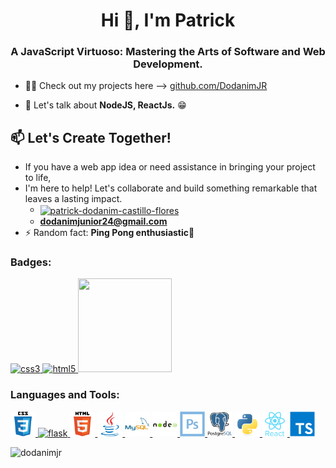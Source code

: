 <h1 align="center">Hi 👋, I'm Patrick</h1>
<h3 align="center">A JavaScript Virtuoso: Mastering the Arts of Software and Web Development.</h3>

- 👨‍💻 Check out my projects here --> [github.com/DodanimJR](https://github.com/DodanimJR?tab=repositories)

- 💬 Let's talk about **NodeJS, ReactJs.** 😁

## 📫  Let's Create Together!

- If you have a web app idea or need assistance in bringing your project to life, 
- I'm here to help! Let's collaborate and build something remarkable that leaves a lasting impact.
   - <a href="https://linkedin.com/in/patrick-dodanim-castillo-flores" target="blank"><img align="center" src="https://raw.githubusercontent.com/rahuldkjain/github-profile-readme-generator/master/src/images/icons/Social/linked-in-alt.svg" alt="patrick-dodanim-castillo-flores" height="30" width="40" /></a>
   - **dodanimjunior24@gmail.com**
- ⚡ Random fact: **Ping Pong enthusiastic🏓**
<h3>Badges:</h3>
<p align="left"> <a href="https://www.credly.com/badges/7c36f3a3-a4dd-4661-93bf-cbf7364b86d7/public_url" target="_blank" rel="noreferrer"> <img src="https://images.credly.com/size/340x340/images/70d71df5-f3dc-4380-9b9d-f22513a70417/CCNAITN__1_.png" alt="css3" width="150" height="150"/> </a>  <a href="https://www.credly.com/badges/2b252c29-d7a2-4e3e-8a36-00ffbddf93c8/public_url" target="_blank" rel="noreferrer"> <img src="https://images.credly.com/images/d7f73336-9adb-4833-a602-761837a33ba3/NetworkingEssentials-01.png" alt="html5" width="150" height="150"/> </a> <a href="https://www.credly.com/badges/cb244fc2-5216-4a97-8f2e-489367bc3e20/public_url" target="_blank" rel="noreferrer"> <img src="https://images.credly.com/size/340x340/images/97fcc871-a820-4143-adf2-62517026cb58/Essentials-Data-Warehouse_2x.png" width="150" height="150"/> </a>

<h3 align="left">Languages and Tools:</h3>
<p align="left"> <a href="https://www.w3schools.com/css/" target="_blank" rel="noreferrer"> <img src="https://raw.githubusercontent.com/devicons/devicon/master/icons/css3/css3-original-wordmark.svg" alt="css3" width="40" height="40"/> </a> <a href="https://flask.palletsprojects.com/" target="_blank" rel="noreferrer"> <img src="https://www.vectorlogo.zone/logos/pocoo_flask/pocoo_flask-icon.svg" alt="flask" width="40" height="40"/> </a> <a href="https://www.w3.org/html/" target="_blank" rel="noreferrer"> <img src="https://raw.githubusercontent.com/devicons/devicon/master/icons/html5/html5-original-wordmark.svg" alt="html5" width="40" height="40"/> </a> <a href="https://www.java.com" target="_blank" rel="noreferrer"> <img src="https://raw.githubusercontent.com/devicons/devicon/master/icons/java/java-original.svg" alt="java" width="40" height="40"/> </a> <a href="https://www.mysql.com/" target="_blank" rel="noreferrer"> <img src="https://raw.githubusercontent.com/devicons/devicon/master/icons/mysql/mysql-original-wordmark.svg" alt="mysql" width="40" height="40"/> </a> <a href="https://nodejs.org" target="_blank" rel="noreferrer"> <img src="https://raw.githubusercontent.com/devicons/devicon/master/icons/nodejs/nodejs-original-wordmark.svg" alt="nodejs" width="40" height="40"/> </a> <a href="https://www.photoshop.com/en" target="_blank" rel="noreferrer"> <img src="https://raw.githubusercontent.com/devicons/devicon/master/icons/photoshop/photoshop-line.svg" alt="photoshop" width="40" height="40"/> </a> <a href="https://www.postgresql.org" target="_blank" rel="noreferrer"> <img src="https://raw.githubusercontent.com/devicons/devicon/master/icons/postgresql/postgresql-original-wordmark.svg" alt="postgresql" width="40" height="40"/> </a> <a href="https://www.python.org" target="_blank" rel="noreferrer"> <img src="https://raw.githubusercontent.com/devicons/devicon/master/icons/python/python-original.svg" alt="python" width="40" height="40"/> </a> <a href="https://reactjs.org/" target="_blank" rel="noreferrer"> <img src="https://raw.githubusercontent.com/devicons/devicon/master/icons/react/react-original-wordmark.svg" alt="react" width="40" height="40"/> </a> <a href="https://www.typescriptlang.org/" target="_blank" rel="noreferrer"> <img src="https://raw.githubusercontent.com/devicons/devicon/master/icons/typescript/typescript-original.svg" alt="typescript" width="40" height="40"/> </a> </p>

<p><img align="left" src="https://github-readme-stats.vercel.app/api/top-langs?username=dodanimjr&show_icons=true&locale=en&layout=compact" alt="dodanimjr" /></p>

